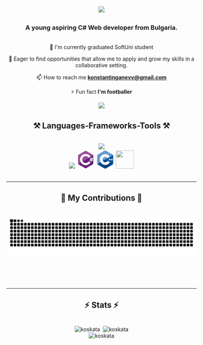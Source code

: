 <h1 align="center">
    <img src="https://readme-typing-svg.herokuapp.com/?font=Righteous&size=35&center=true&vCenter=true&width=500&height=70&duration=4000&lines=Hi+There!+👋;+I'm+Konstantin+Ganev!;" />
</h1>
<h3 align="center">A young aspiring C# Web developer from Bulgaria.</h3>

<br/>

<div align="center">
🔭 I'm currently graduated SoftUni student
    
🌱 Eager to find opportunities that allow me to apply and grow my skills in a collaborative setting.

📫 How to reach me **konstantinganevv@gmail.com**

⚡ Fun fact **I'm footballer**
 </div>

<div align="center"> 
  <a href="https://www.linkedin.com/in/konstantin-ganev-b6a510276/" target="blank">
    <img src="https://img.shields.io/badge/LinkedIn-0077B5?style=for-the-badge&logo=linkedin&logoColor=white" target="_blank" />  
  </a>
</div>



<h2 align="center">⚒️ Languages-Frameworks-Tools ⚒️</h2>
<br/>
<div align="center">
    <img src="https://skillicons.dev/icons?i=dotnet,angular,bootstrap,html,css,vscode,git" />
    <br/>
    <img src="https://skillicons.dev/icons?i=nodejs,javascript,typescript" />
    <img src="https://raw.githubusercontent.com/devicons/devicon/master/icons/csharp/csharp-original.svg" width="48" height="48"/>
    <img src="https://raw.githubusercontent.com/devicons/devicon/master/icons/cplusplus/cplusplus-original.svg" width="48" height="48"/>
    <img src="https://www.svgrepo.com/show/303229/microsoft-sql-server-logo.svg" width="48" height="48"/>
</div>

<br/>
<hr/>

<div align="center">
  <h2>🐍 My Contributions 🐍</h2>
  <br>
  <img alt="snake eating my contributions" src="https://raw.githubusercontent.com/koskata/koskata/output/github-contribution-grid-snake.svg" />
  
  <br/><br/><br/>
</div>

<hr/>

<h2 align="center">⚡ Stats ⚡</h2>
<br>
<div align=center>
  <img src="https://github-readme-stats.vercel.app/api/top-langs?username=koskata&hide=HTML&langs_count=8&layout=compact&theme=react&border_radius=10&size_weight=0.5&count_weight=0.5&exclude_repo=github-readme-stats" alt="koskata" />
  &nbsp;<img src="https://github-readme-stats.vercel.app/api?username=koskata&count_private=true&show_icons=true&theme=react&rank_icon=github&border_radius=10" alt="koskata" />
  <br/>
  <img src="https://github-readme-streak-stats.herokuapp.com/?user=koskata&count_private=true&theme=react&border_radius=10" alt="koskata" />
</div>

<br/><br/>


